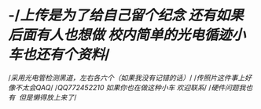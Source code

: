 # -/*上传是为了给自己留个纪念 还有如果后面有人也想做 校内简单的光电循迹小车也还有个资料*/
/*采用光电管检测黑道，左右各六个（如果我没有记错的话）*/
/*传照片这件事上好像不太会QAQ*/
/*QQ772452210 如果你也在做这种小车 欢迎联系*/
/*硬件问题我也有  但是懒得放上来了*/
